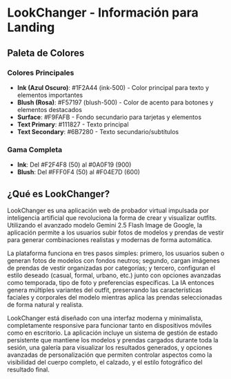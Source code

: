 # LookChanger - Información para Landing

## Paleta de Colores

### Colores Principales
- **Ink (Azul Oscuro)**: #1F2A44 (ink-500) - Color principal para texto y elementos importantes
- **Blush (Rosa)**: #F57197 (blush-500) - Color de acento para botones y elementos destacados
- **Surface**: #F9FAFB - Fondo secundario para tarjetas y elementos
- **Text Primary**: #111827 - Texto principal
- **Text Secondary**: #6B7280 - Texto secundario/subtítulos

### Gama Completa
- **Ink**: Del #F2F4F8 (50) al #0A0F19 (900)
- **Blush**: Del #FFF0F4 (50) al #F04E7D (600)

## ¿Qué es LookChanger?

LookChanger es una aplicación web de probador virtual impulsada por inteligencia artificial que revoluciona la forma de crear y visualizar outfits. Utilizando el avanzado modelo Gemini 2.5 Flash Image de Google, la aplicación permite a los usuarios subir fotos de modelos y prendas de vestir para generar combinaciones realistas y modernas de forma automática.

La plataforma funciona en tres pasos simples: primero, los usuarios suben o generan fotos de modelos con fondos neutros; segundo, cargan imágenes de prendas de vestir organizadas por categorías; y tercero, configuran el estilo deseado (casual, formal, urbano, etc.) junto con opciones avanzadas como temporada, tipo de foto y preferencias específicas. La IA entonces genera múltiples variantes del outfit, preservando las características faciales y corporales del modelo mientras aplica las prendas seleccionadas de forma natural y realista.

LookChanger está diseñado con una interfaz moderna y minimalista, completamente responsive para funcionar tanto en dispositivos móviles como en escritorio. La aplicación incluye un sistema de gestión de estado persistente que mantiene los modelos y prendas cargados durante toda la sesión, una galería para visualizar los resultados generados, y opciones avanzadas de personalización que permiten controlar aspectos como la visibilidad del cuerpo completo, el calzado, y el estilo fotográfico del resultado final.
